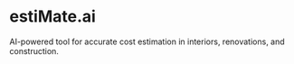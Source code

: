 # estiMate.ai
AI-powered tool for accurate cost estimation in interiors, renovations, and construction.

